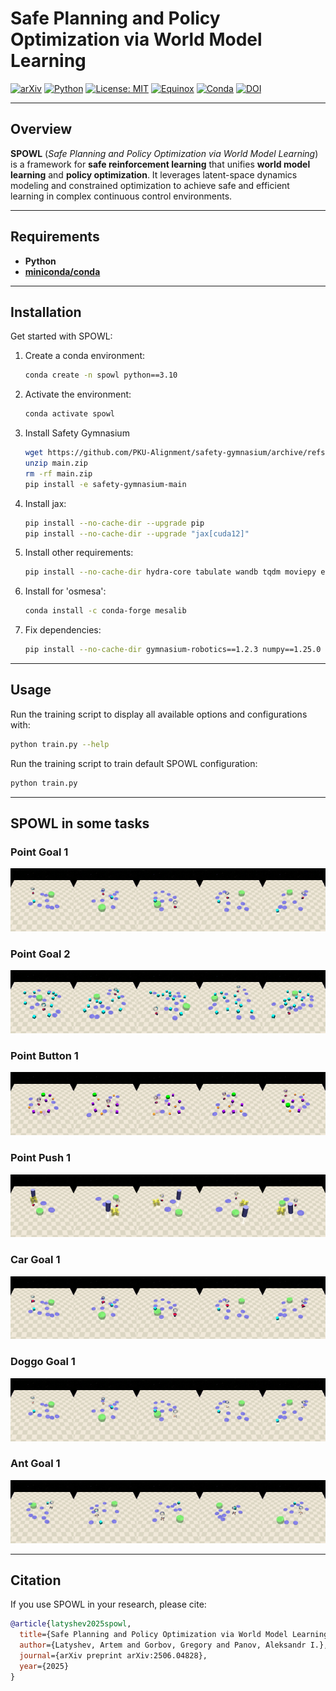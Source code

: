 # Safe Planning and Policy Optimization via World Model Learning

[![arXiv](https://img.shields.io/badge/arXiv-2506.04828-b31b1b.svg)](https://arxiv.org/abs/2506.04828)
[![Python](https://img.shields.io/badge/python-3.10-blue.svg)](https://www.python.org/)
[![License: MIT](https://img.shields.io/badge/License-MIT-green.svg)](LICENSE)
[![Equinox](https://img.shields.io/badge/Framework-Equinox-ffca28.svg)](https://docs.kidger.site/equinox/)
[![Conda](https://img.shields.io/badge/Environment-miniconda-blue.svg)](https://www.anaconda.com/docs/getting-started/miniconda/install#quickstart-install-instructions)
[![DOI](https://img.shields.io/badge/doi-10.3233%2FFAIA251029-green?style=flat)](https://dx.doi.org/10.3233/FAIA251029)

---

## Overview

**SPOWL** (*Safe Planning and Policy Optimization via World Model Learning*) is a framework for **safe reinforcement learning** that unifies **world model learning** and **policy optimization**. It leverages latent-space dynamics modeling and constrained optimization to achieve safe and efficient learning in complex continuous control environments.

---

## Requirements

- **Python**
- **[miniconda/conda](https://www.anaconda.com/docs/getting-started/miniconda/install#quickstart-install-instructions)**

---

## Installation

Get started with SPOWL:

1. Create a conda environment:
   ```bash
   conda create -n spowl python==3.10
   ```
2. Activate the environment:
   ```bash
   conda activate spowl
   ```
3. Install Safety Gymnasium
    ```bash
    wget https://github.com/PKU-Alignment/safety-gymnasium/archive/refs/heads/main.zip
    unzip main.zip
    rm -rf main.zip
    pip install -e safety-gymnasium-main
    ```
3. Install jax:
   ```bash
   pip install --no-cache-dir --upgrade pip
   pip install --no-cache-dir --upgrade "jax[cuda12]"
   ```
4. Install other requirements:
   ```bash
   pip install --no-cache-dir hydra-core tabulate wandb tqdm moviepy equinox optax
   ```
5. Install for 'osmesa':
   ```bash
   conda install -c conda-forge mesalib
   ```

6. Fix dependencies:
   ```bash
   pip install --no-cache-dir gymnasium-robotics==1.2.3 numpy==1.25.0
   ```

---

## Usage

Run the training script to display all available options and configurations with:
```bash
python train.py --help
```

Run the training script to train default SPOWL configuration:
```bash
python train.py
```

---

## SPOWL in some tasks

### Point Goal 1
![Point Goal 1](media/point_goal1.gif)

### Point Goal 2
![Point Goal 2](media/point_goal2.gif)

### Point Button 1
![Point Button 1](media/point_button1.gif)

### Point Push 1
![Point Push 1](media/point_push1.gif)

### Car Goal 1
![Car Goal 1](media/car_goal1.gif)

### Doggo Goal 1
![Doggo Goal 1](media/doggo_goal1.gif)

### Ant Goal 1
![Ant Goal 1](media/ant_goal1.gif)

---

## Citation

If you use SPOWL in your research, please cite:

```bibtex
@article{latyshev2025spowl,
  title={Safe Planning and Policy Optimization via World Model Learning},
  author={Latyshev, Artem and Gorbov, Gregory and Panov, Aleksandr I.},
  journal={arXiv preprint arXiv:2506.04828},
  year={2025}
}